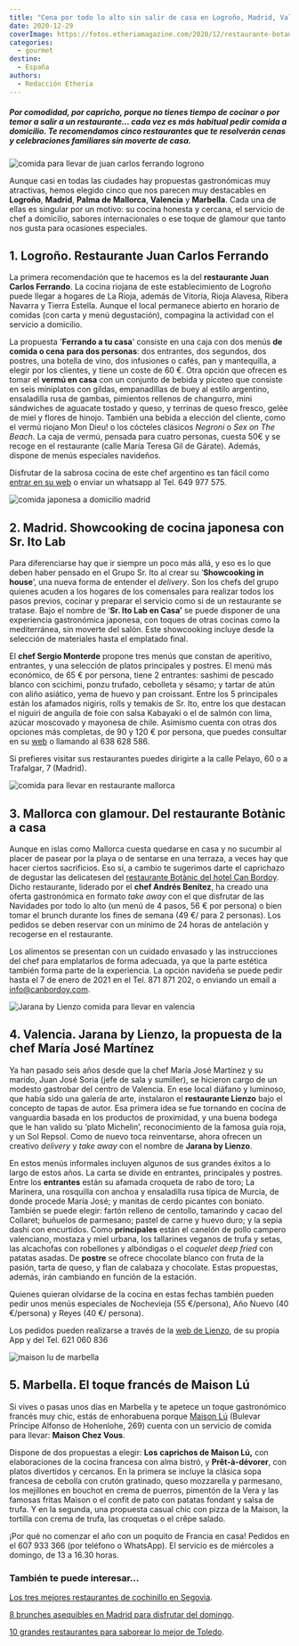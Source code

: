 ```yaml
---
title: "Cena por todo lo alto sin salir de casa en Logroño, Madrid, Valencia, Marbella o Palma"
date: 2020-12-29
coverImage: https://fotos.etheriamagazine.com/2020/12/restaurante-botanic-palma-mallorca.jpg
categories: 
  - gourmet
destino: 
  - España
authors: 
  - Redacción Etheria
---
```


##### Por comodidad, por capricho, porque no tienes tiempo de cocinar o por temor a salir a un restaurante… cada vez es más habitual pedir comida a domicilio. Te recomendamos cinco restaurantes que te resolverán cenas y celebraciones familiares sin moverte de casa.

![comida para llevar de juan carlos ferrando logrono](https://fotos.etheriamagazine.com/2020/12/juan-carlos-Ferrando-comida-domicilio.jpg "Delivery o take away del restaurante Juan Carlos Ferrando (Logroño).")

Aunque casi en todas las ciudades hay propuestas gastronómicas muy atractivas, hemos 
elegido cinco que nos parecen muy destacables en **Logroño**, **Madrid**, **Palma de 
Mallorca**, **Valencia** y **Marbella**. Cada una de ellas es singular por un motivo: su 
cocina honesta y cercana, el servicio de chef a domicilio, sabores internacionales o ese 
toque de glamour que tanto nos gusta para ocasiones especiales. 

## 1\. Logroño. Restaurante Juan Carlos Ferrando

La primera recomendación que te hacemos es la del **restaurante Juan Carlos Ferrando**. 
La cocina riojana de este establecimiento de Logroño puede llegar a hogares de La Rioja, 
además de Vitoria, Rioja Alavesa, Ribera Navarra y Tierra Estella. Aunque el local 
permanece abierto en horario de comidas (con carta y menú degustación), compagina la 
actividad con el servicio a domicilio. 

La propuesta '**Ferrando a tu casa**' consiste en una caja con dos menús **de comida o 
cena** **para dos personas**: dos entrantes, dos segundos, dos postres, una botella de 
vino, dos infusiones o cafés, pan y mantequilla, a elegir por los clientes, y tiene un 
coste de 60 €. Otra opción que ofrecen es tomar el **vermú en casa** con un conjunto de 
bebida y picoteo que consiste en seis miniplatos con gildas, empanadillas de buey al 
estilo argentino, ensaladilla rusa de gambas, pimientos rellenos de changurro, mini 
sándwiches de aguacate tostado y queso, y terrinas de queso fresco, gelée de miel y 
flores de hinojo. También una bebida a elección del cliente, como el vermú riojano Mon 
Dieu! o los cócteles clásicos _Negroni_ o _Sex on The Beach_. La caja de vermú, pensada 
para cuatro personas, cuesta 50€ y se recoge en el restaurante (calle María Teresa Gil 
de Gárate). Además, dispone de menús especiales navideños. 

Disfrutar de la sabrosa cocina de este chef argentino es tan fácil como [entrar en su 
web](https://www.juancarlosferrando.com/) o enviar un whatsapp al Tel. 649 977 575. 

![comida japonesa a domicilio madrid](https://fotos.etheriamagazine.com/2020/12/Sergio-Monterde-Sr-Ito-Lab-en-Casa.jpg "Sergio Monterde © Sr. Ito Lab en Casa.")

## 2\. Madrid. Showcooking de cocina japonesa con Sr. Ito Lab

Para diferenciarse hay que ir siempre un poco más allá, y eso es lo que deben haber 
pensado en el Grupo Sr. Ito al crear su ‘**Showcooking in house**’, una nueva forma de 
entender el _delivery_. Son los chefs del grupo quienes acuden a los hogares de los 
comensales para realizar todos los pasos previos, cocinar y preparar el servicio como si 
de un restaurante se tratase. Bajo el nombre de ‘**Sr. Ito Lab en Casa’** se puede 
disponer de una experiencia gastronómica japonesa, con toques de otras cocinas como la 
mediterránea, sin moverte del salón. Este showcooking incluye desde la selección de 
materiales hasta el emplatado final. 

El **chef Sergio Monterde** propone tres menús que constan de aperitivo, entrantes, y 
una selección de platos principales y postres. El menú más económico, de 65 € por 
persona, tiene 2 entrantes: sashimi de pescado blanco con scichimi, ponzu trufado, 
cebolleta y sésamo; y tartar de atún con aliño asiático, yema de huevo y pan croissant. 
Entre los 5 principales están los afamados nigiris, rolls y temakis de Sr. Ito, entre 
los que destacan el niguiri de anguila de foie con salsa Kabayaki o el de salmón con 
lima, azúcar moscovado y mayonesa de chile. Asimismo cuenta con otras dos opciones más 
completas, de 90 y 120 € por persona, que puedes consultar en su [web](https://srito.es/chefencasa/) 
o llamando al 638 628 586. 

Si prefieres visitar sus restaurantes puedes dirigirte a la calle Pelayo, 60 o a 
Trafalgar, 7 (Madrid). 

![comida para llevar en restaurante mallorca](https://fotos.etheriamagazine.com/2020/12/restaurante-botanico-mallorca.jpg "© Restaurante Botànic, del hotel Can Bordoy (Palma de Mallorca9.")

## 3\. Mallorca con glamour. Del restaurante Botànic a casa 

Aunque en islas como Mallorca cuesta quedarse en casa y no sucumbir al placer de pasear 
por la playa o de sentarse en una terraza, a veces hay que hacer ciertos sacrificios. 
Eso sí, a cambio te sugerimos darte el caprichazo de degustar las delicatesen del [restaurante 
Botànic del hotel Can Bordoy](https://canbordoy.com/es/botanic/). Dicho restaurante, 
liderado por el **chef Andrés Benítez**, ha creado una oferta gastronómica en formato 
_take away_ con el que disfrutar de las Navidades por todo lo alto (un menú de 4 pasos, 
56 € por persona) o bien tomar el brunch durante los fines de semana (49 €/ para 2 
personas). Los pedidos se deben reservar con un mínimo de 24 horas de antelación y 
recogerse en el restaurante. 

Los alimentos se presentan con un cuidado envasado y las instrucciones del chef para 
emplatarlos de forma adecuada, ya que la parte estética también forma parte de la 
experiencia. La opción navideña se puede pedir hasta el 7 de enero de 2021 en el Tel. 
871 871 202, o enviando un email a info@canbordoy.com. 

![Jarana by Lienzo comida para llevar en valencia](https://fotos.etheriamagazine.com/2020/12/jarana-by-lienzo-valencia.jpg "Jarana by Lienzo, en Valencia.")

## 4\. Valencia. Jarana by Lienzo, la propuesta de la chef María José Martínez

Ya han pasado seis años desde que la chef María José Martínez y su marido, Juan José 
Soria (jefe de sala y sumiller), se hicieron cargo de un modesto gastrobar del centro de 
Valencia. En ese local diáfano y luminoso, que había sido una galería de arte, 
instalaron el **restaurante Lienzo** bajo el concepto de tapas de autor. Esa primera 
idea se fue tornando en cocina de vanguardia basada en los productos de proximidad, y 
una buena bodega que le han valido su ‘plato Michelin’, reconocimiento de la famosa guía 
roja, y un Sol Repsol. Como de nuevo toca reinventarse, ahora ofrecen un creativo 
_delivery_ y _take away_ con el nombre de **Jarana by Lienzo**. 

En estos menús informales incluyen algunos de sus grandes éxitos a lo largo de estos 
años. La carta se divide en entrantes, principales y postres. Entre los **entrantes** 
están su afamada croqueta de rabo de toro; La Marinera, una rosquilla con anchoa y 
ensaladilla rusa típica de Murcia, de donde procede María José; y manitas de cerdo 
picantes con boniato. También se puede elegir: fartón relleno de centollo, tamarindo y 
cacao del Collaret; buñuelos de parmesano; pastel de carne y huevo duro; y la sepia 
dashi con encurtidos. Como **principales** están el canelón de pollo campero valenciano, 
mostaza y miel urbana, los tallarines veganos de trufa y setas, las alcachofas con 
robellones y albóndigas o el _coquelet deep fried_ con patatas asadas. De **postre** se 
ofrece chocolate blanco con fruta de la pasión, tarta de queso, y flan de calabaza y 
chocolate. Estas propuestas, además, irán cambiando en función de la estación. 

Quienes quieran olvidarse de la cocina en estas fechas también pueden pedir unos menús 
especiales de Nochevieja (55 €/persona), Año Nuevo (40 €/persona) y Reyes (40 €/ 
persona). 

Los pedidos pueden realizarse a través de la [web de 
Lienzo](http://www.restaurantelienzo.com/), de su propia App y del Tel. 621 060 836 

![maison lu de marbella](https://fotos.etheriamagazine.com/2020/12/maison-lu-Maison-Chez-Vous-marbella.jpg "© Maison Lú, en Marbella.")

## 5\. Marbella. El toque francés de Maison Lú

Si vives o pasas unos días en Marbella y te apetece un toque gastronómico francés muy 
chic, estás de enhorabuena porque [Maison 
Lú](https://universolu.com/restaurantes/maison-lu/) (Bulevar Príncipe Alfonso de 
Hohenlohe, 269) cuenta con un servicio de comida para llevar: **Maison Chez Vous**. 

Dispone de dos propuestas a elegir: **Los** **caprichos de Maison Lú,** con 
elaboraciones de la cocina francesa con alma bistró, y **Prêt-à-dévorer**, con platos 
divertidos y cercanos. En la primera se incluye la clásica sopa francesa de cebolla con 
crutón gratinado, queso mozzarella y parmesano, los mejillones en bouchot en crema de 
puerros, pimentón de la Vera y las famosas fritas Maison o el confit de pato con patatas 
fondant y salsa de trufa. Y en la segunda, una propuesta casual chic con pizza de la 
Maison, la tortilla con crema de trufa, las croquetas o el crêpe salado. 

¡Por qué no comenzar el año con un poquito de Francia en casa! Pedidos en el 607 933 366 
(por teléfono o WhatsApp). El servicio es de miércoles a domingo, de 13 a 16.30 horas. 

### También te puede interesar...

[Los tres mejores restaurantes de cochinillo en 
Segovia](https://etheriamagazine.com/2020/12/01/mejores-restaurantes-para-comer-cochinillo-en-segovia/). 

[8 brunches asequibles en Madrid para disfrutar del 
domingo](https://etheriamagazine.com/2020/11/13/brunch-buenos-y-baratos-en-madrid/). 

[10 grandes restaurantes para saborear lo mejor de 
Toledo](https://etheriamagazine.com/2020/11/03/comer-en-toledo-mejores-restaurantes-bares-tapas/).
